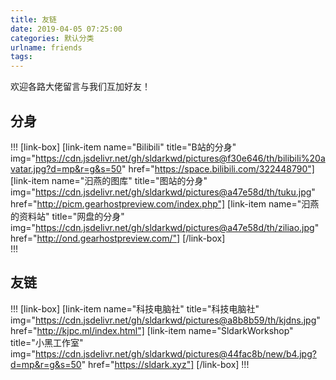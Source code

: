 ```yaml
---
title: 友链
date: 2019-04-05 07:25:00
categories: 默认分类
urlname: friends
tags:
---
```

<!--markdown-->欢迎各路大佬留言与我们互加好友！

## 分身
!!!
[link-box]
[link-item name="Bilibili" title="B站的分身" img="https://cdn.jsdelivr.net/gh/sldarkwd/pictures@f30e646/th/bilibili%20avatar.jpg?d=mp&r=g&s=50" href="https://space.bilibili.com/322448790"]
[link-item name="汩燕的图库" title="图站的分身" img="https://cdn.jsdelivr.net/gh/sldarkwd/pictures@a47e58d/th/tuku.jpg" href="http://picm.gearhostpreview.com/index.php"]
[link-item name="汩燕的资料站" title="网盘的分身" img="https://cdn.jsdelivr.net/gh/sldarkwd/pictures@a47e58d/th/ziliao.jpg" href="http://ond.gearhostpreview.com/"]
[/link-box]  
!!!
## 友链
!!!
[link-box]
[link-item name="科技电脑社" title="科技电脑社" img="https://cdn.jsdelivr.net/gh/sldarkwd/pictures@a8b8b59/th/kjdns.jpg" href="http://kjpc.ml/index.html"]
[link-item name="SldarkWorkshop" title="小黑工作室" img="https://cdn.jsdelivr.net/gh/sldarkwd/pictures@44fac8b/new/b4.jpg?d=mp&r=g&s=50" href="https://sldark.xyz"]
[/link-box]
!!!